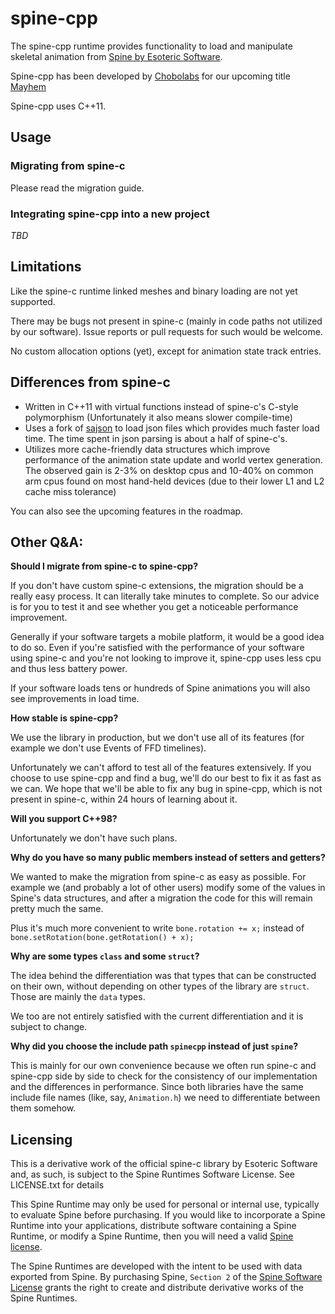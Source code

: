 # spine-cpp

The spine-cpp runtime provides functionality to load and manipulate skeletal animation from [Spine by Esoteric Software](http://esotericsoftware.com).

Spine-cpp has been developed by [Chobolabs](http://www.chobolabs.com/) for our upcoming title [Mayhem](http://playmayhem.com/)

Spine-cpp uses C++11.

## Usage

### Migrating from spine-c

Please read the migration guide.

### Integrating spine-cpp into a new project

*TBD*

## Limitations

Like the spine-c runtime linked meshes and binary loading are not yet supported.

There may be bugs not present in spine-c (mainly in code paths not utilized by our software). Issue reports or pull requests for such would be welcome.

No custom allocation options (yet), except for animation state track entries.

## Differences from spine-c

* Written in C++11 with virtual functions instead of spine-c's C-style polymorphism (Unfortunately it also means slower compile-time)
* Uses a fork of [sajson](https://github.com/chadaustin/sajson) to load json files which provides much faster load time. The time spent in json parsing is about a half of spine-c's.
* Utilizes more cache-friendly data structures which improve performance of the animation state update and world vertex generation. The observed gain is 2-3% on desktop cpus and 10-40% on common arm cpus found on most hand-held devices (due to their lower L1 and L2 cache miss tolerance)

You can also see the upcoming features in the roadmap.

## Other Q&A:

**Should I migrate from spine-c to spine-cpp?**

If you don't have custom spine-c extensions, the migration should be a really easy process. It can literally take minutes to complete. So our advice is for you to test it and see whether you get a noticeable performance improvement.

Generally if your software targets a mobile platform, it would be a good idea to do so. Even if you're satisfied with the performance of your software using spine-c and you're not looking to improve it, spine-cpp uses less cpu and thus less battery power.

If your software loads tens or hundreds of Spine animations you will also see improvements in load time.

**How stable is spine-cpp?**

We use the library in production, but we don't use all of its features (for example we don't use Events of FFD timelines).

Unfortunately we can't afford to test all of the features extensively. If you choose to use spine-cpp and find a bug, we'll do our best to fix it as fast as we can. We hope that we'll be able to fix any bug in spine-cpp, which is not present in spine-c, within 24 hours of learning about it.

**Will you support C++98?**

Unfortunately we don't have such plans.

**Why do you have so many public members instead of setters and getters?**

We wanted to make the migration from spine-c as easy as possible. For example we (and probably a lot of other users) modify some of the values in Spine's data structures, and after a migration the code for this will remain pretty much the same.

Plus it's much more convenient to write `bone.rotation += x;` instead of `bone.setRotation(bone.getRotation() + x);`

**Why are some types `class` and some `struct`?**

The idea behind the differentiation was that types that can be constructed on their own, without depending on other types of the library are `struct`. Those are mainly the `data` types.

We too are not entirely satisfied with the current differentiation and it is subject to change. 

**Why did you choose the include path `spinecpp` instead of just `spine`?**

This is mainly for our own convenience because we often run spine-c and spine-cpp side by side to check for the consistency of our implementation and the differences in performance. Since both libraries have the same include file names (like, say, `Animation.h`) we need to differentiate between them somehow.

## Licensing

This is a derivative work of the official spine-c library by Esoteric Software and, as such, is subject to the Spine Runtimes Software License. See LICENSE.txt for details

This Spine Runtime may only be used for personal or internal use, typically to evaluate Spine before purchasing. If you would like to incorporate a Spine Runtime into your applications, distribute software containing a Spine Runtime, or modify a Spine Runtime, then you will need a valid [Spine license](https://esotericsoftware.com/spine-purchase).

The Spine Runtimes are developed with the intent to be used with data exported from Spine. By purchasing Spine, `Section 2` of the [Spine Software License](https://esotericsoftware.com/files/license.txt) grants the right to create and distribute derivative works of the Spine Runtimes.